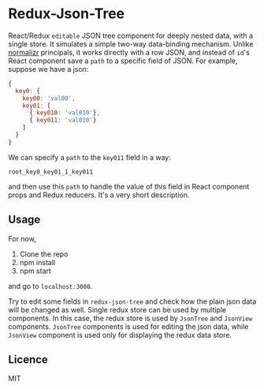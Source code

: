 # Redux-Json-Tree

React/Redux `editable` JSON tree component for deeply nested data, with a single store. It simulates a simple two-way data-binding mechanism. 
Unlike [normalizr](https://github.com/gaearon/normalizr) principals, it works directly with a row JSON, and instead of `id`'s React component save a `path` to a specific field of JSON.
For example, suppose we have a json:
```js
{
  key0: {
    key00: 'val00',
    key01: [
      { key010: 'val010'},
      { key011: 'val010'}
    ]
  }
}
```
We can specify a `path` to the `key011` field in a way:
 
    root_key0_key01_1_key011 
    
and then use this `path` to handle the value of this field in React component props and Redux reducers. It's a very short description.   

## Usage

For now, 

1. Clone the repo
2. npm install
3. npm start
    
and go to `localhost:3000`.

Try to edit some fields in `redux-json-tree` and check how the plain json data will be changed as well.
Single redux store can be used by multiple components. 
In this case, the redux store is used by `JsonTree` and `JsonView` components. 
`JsonTree` components is used for editing the json data, while `JsonView` component is used only for displaying the redux data store.

## Licence
MIT